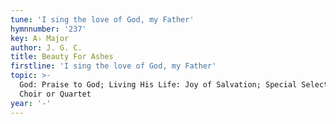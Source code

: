 ```yaml
---
tune: 'I sing the love of God, my Father'
hymnnumber: '237'
key: A♭ Major
author: J. G. C.
title: Beauty For Ashes
firstline: 'I sing the love of God, my Father'
topic: >-
  God: Praise to God; Living His Life: Joy of Salvation; Special Selections:
  Choir or Quartet
year: '-'
---
```

